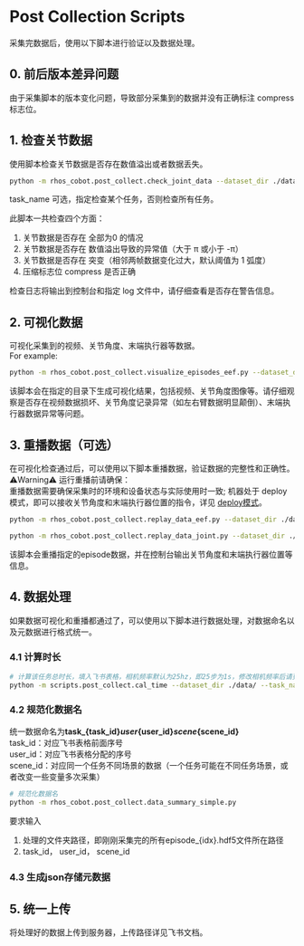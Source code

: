 # Post Collection Scripts

采集完数据后，使用以下脚本进行验证以及数据处理。

## 0. 前后版本差异问题
由于采集脚本的版本变化问题，导致部分采集到的数据并没有正确标注 compress 标志位。


## 1. 检查关节数据
使用脚本检查关节数据是否存在数值溢出或者数据丢失。

```bash
python -m rhos_cobot.post_collect.check_joint_data --dataset_dir ./data/ --data_key qpos [--task_name task0063_user0012_scene0004_ep0]
```
task_name 可选，指定检查某个任务，否则检查所有任务。

此脚本一共检查四个方面：
1. 关节数据是否存在 全部为0 的情况
2. 关节数据是否存在 数值溢出导致的异常值（大于 π 或小于 -π）
3. 关节数据是否存在 突变（相邻两帧数据变化过大，默认阈值为 1 弧度）
4. 压缩标志位 compress 是否正确

检查日志将输出到控制台和指定 log 文件中，请仔细查看是否存在警告信息。
## 2. 可视化数据
可视化采集到的视频、关节角度、末端执行器等数据。  
For example:

```bash
python -m rhos_cobot.post_collect.visualize_episodes_eef.py --dataset_dir ./data/ --task_name task0063_user0012_scene0004_ep0 --episode_idx 5
```
该脚本会在指定的目录下生成可视化结果，包括视频、关节角度图像等。请仔细观察是否存在视频数据损坏、关节角度记录异常（如左右臂数据明显颠倒）、末端执行器数据异常等问题。

## 3. 重播数据（可选）
在可视化检查通过后，可以使用以下脚本重播数据，验证数据的完整性和正确性。  
⚠️Warning⚠️  运行重播前请确保：  
重播数据需要确保采集时的环境和设备状态与实际使用时一致;
机器处于 deploy模式，即可以接收关节角度和末端执行器位置的指令，详见 [deploy模式](./deploy.md)。

```bash
python -m rhos_cobot.post_collect.replay_data_eef.py --dataset_dir ./data/ --task_name task0063_user0012_scene0004_ep0 --episode_idx 5

python -m rhos_cobot.post_collect.replay_data_joint.py --dataset_dir ./data/ --task_name task0063_user0012_scene0004_ep0 --episode_idx 5
```
该脚本会重播指定的episode数据，并在控制台输出关节角度和末端执行器位置等信息。

## 4. 数据处理
如果数据可视化和重播都通过了，可以使用以下脚本进行数据处理，对数据命名以及元数据进行格式统一。

### 4.1 计算时长
```bash
# 计算该任务总时长，填入飞书表格，相机频率默认为25hz，即25步为1s，修改相机频率后请更改 --camera_fps
python -m scripts.post_collect.cal_time --dataset_dir ./data/ --task_name task74_ep0003
```
### 4.2 规范化数据名
统一数据命名为**task_{task_id}_user_{user_id}_scene_{scene_id}**  
task_id：对应飞书表格前面序号  
user_id：对应飞书表格分配的序号  
scene_id：对应同一个任务不同场景的数据（一个任务可能在不同任务场景，或者改变一些变量多次采集）  

```bash
# 规范化数据名
python -m rhos_cobot.post_collect.data_summary_simple.py
```
要求输入
1. 处理的文件夹路径，即刚刚采集完的所有episode_{idx}.hdf5文件所在路径
2. task_id， user_id， scene_id

### 4.3 生成json存储元数据

## 5. 统一上传
将处理好的数据上传到服务器，上传路径详见飞书文档。
